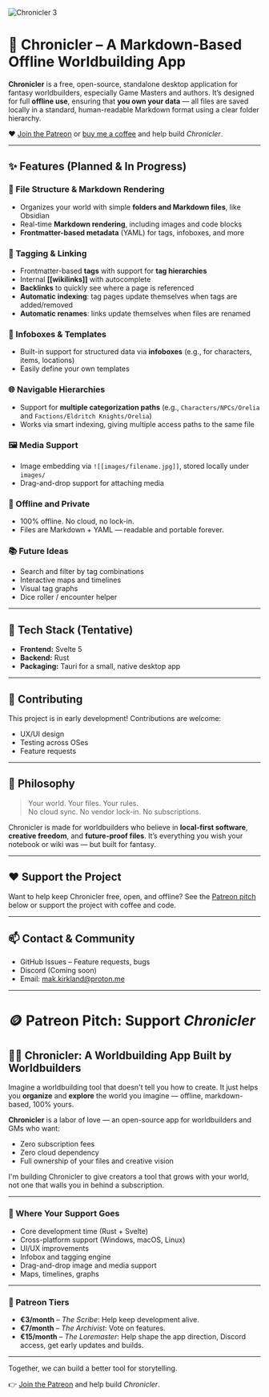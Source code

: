 ![Chronicler 3](https://github.com/user-attachments/assets/f2354038-baf7-41f3-865d-24f7aca63776)

# 📘 Chronicler – A Markdown-Based Offline Worldbuilding App

**Chronicler** is a free, open-source, standalone desktop application for fantasy worldbuilders, especially Game Masters and authors. It’s designed for full **offline use**, ensuring that **you own your data** — all files are saved locally in a standard, human-readable Markdown format using a clear folder hierarchy.

❤️ [Join the Patreon](https://patreon.com/ChroniclerWorldbuilder) or [buy me a coffee](https://buymeacoffee.com/chronicler) and help build *Chronicler*.

---

## ✨ Features (Planned & In Progress)

### 📂 File Structure & Markdown Rendering
- Organizes your world with simple **folders and Markdown files**, like Obsidian
- Real-time **Markdown rendering**, including images and code blocks
- **Frontmatter-based metadata** (YAML) for tags, infoboxes, and more

### 🔖 Tagging & Linking
- Frontmatter-based **tags** with support for **tag hierarchies**
- Internal **[[wikilinks]]** with autocomplete
- **Backlinks** to quickly see where a page is referenced
- **Automatic indexing**: tag pages update themselves when tags are added/removed
- **Automatic renames**: links update themselves when files are renamed

### 🧠 Infoboxes & Templates
- Built-in support for structured data via **infoboxes** (e.g., for characters, items, locations)
- Easily define your own templates

### 🌐 Navigable Hierarchies
- Support for **multiple categorization paths** (e.g., `Characters/NPCs/Orelia` and `Factions/Eldritch Knights/Orelia`)
- Works via smart indexing, giving multiple access paths to the same file

### 🖼️ Media Support
- Image embedding via `![[images/filename.jpg]]`, stored locally under `images/`
- Drag-and-drop support for attaching media

### 🔐 Offline and Private
- 100% offline. No cloud, no lock-in.
- Files are Markdown + YAML — readable and portable forever.

### 📚 Future Ideas
- Search and filter by tag combinations
- Interactive maps and timelines
- Visual tag graphs
- Dice roller / encounter helper

---

## 🔧 Tech Stack (Tentative)
- **Frontend:** Svelte 5
- **Backend:** Rust
- **Packaging:** Tauri for a small, native desktop app

---

## 🚀 Contributing

This project is in early development! Contributions are welcome:

- UX/UI design
- Testing across OSes
- Feature requests

---

## 🧭 Philosophy

> Your world. Your files. Your rules.  
> No cloud sync. No vendor lock-in. No subscriptions.

Chronicler is made for worldbuilders who believe in **local-first software**, **creative freedom**, and **future-proof files**. It’s everything you wish your notebook or wiki was — but built for fantasy.

---

## ❤️ Support the Project

Want to help keep Chronicler free, open, and offline? See the [Patreon pitch](https://patreon.com/ChroniclerWorldbuilder) below or support the project with coffee and code.

---

## 📫 Contact & Community

- GitHub Issues – Feature requests, bugs
- Discord (Coming soon)
- Email: mak.kirkland@proton.me

---

# 🪙 Patreon Pitch: Support *Chronicler*

## 🧙‍♂️ Chronicler: A Worldbuilding App Built by Worldbuilders

Imagine a worldbuilding tool that doesn't tell you how to create. It just helps you **organize** and **explore** the world you imagine — offline, markdown-based, 100% yours.

**Chronicler** is a labor of love — an open-source app for worldbuilders and GMs who want:

- Zero subscription fees  
- Zero cloud dependency  
- Full ownership of your files and creative vision

I'm building Chronicler to give creators a tool that grows with your world, not one that walls you in behind a subscription.

---

### 🚧 Where Your Support Goes

- Core development time (Rust + Svelte)
- Cross-platform support (Windows, macOS, Linux)
- UI/UX improvements
- Infobox and tagging engine
- Drag-and-drop image and media support
- Maps, timelines, graphs

---

### 🎁 Patreon Tiers

- **€3/month** – *The Scribe*: Help keep development alive.
- **€7/month** – *The Archivist*: Vote on features.
- **€15/month** – *The Loremaster*: Help shape the app direction, Discord access, get early updates and builds.

---

Together, we can build a better tool for storytelling.

👉 [Join the Patreon](https://patreon.com/ChroniclerWorldbuilder) and help build *Chronicler*.

